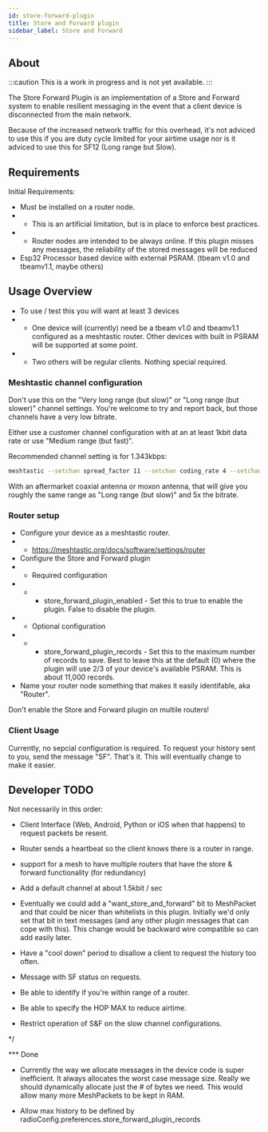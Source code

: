 ```yaml
---
id: store-forward-plugin
title: Store and Forward plugin
sidebar_label: Store and Forward
---
```


## About
:::caution
This is a work in progress and is not yet available.
:::

The Store Forward Plugin is an implementation of a Store and Forward system to enable resilient messaging in the event that a client device is disconnected from the main network.

Because of the increased network traffic for this overhead, it's not adviced to use this if you are duty cycle limited for your airtime usage nor is it adviced to use this for SF12 (Long range but Slow).

## Requirements

Initial Requirements:

* Must be installed on a router node.
* * This is an artificial limitation, but is in place to enforce best practices.
* * Router nodes are intended to be always online. If this plugin misses any messages, the reliability of the stored messages will be reduced
* Esp32 Processor based device with external PSRAM. (tbeam v1.0 and tbeamv1.1, maybe others)

## Usage Overview

* To use / test this you will want at least 3 devices
* * One device will (currently) need be a tbeam v1.0 and tbeamv1.1 configured as a meshtastic router. Other devices with built in PSRAM will be supported at some point.
* * Two others will be regular clients. Nothing special required.

### Meshtastic channel configuration

Don't use this on the "Very long range (but slow)" or "Long range (but slower)" channel settings. You're welcome to try and report back, but those channels have a very low bitrate.

Either use a customer channel configuration with at an at least 1kbit data rate or use "Medium range (but fast)".

Recommended channel setting is for 1.343kbps:

```bash
meshtastic --setchan spread_factor 11 --setchan coding_rate 4 --setchan bandwidth 500
```

With an aftermarket coaxial antenna or moxon antenna, that will give you roughly the same range as "Long range (but slow)" and 5x the bitrate.

### Router setup

* Configure your device as a meshtastic router.
* * https://meshtastic.org/docs/software/settings/router
* Configure the Store and Forward plugin
* * Required configuration
* * * store_forward_plugin_enabled - Set this to true to enable the plugin. False to disable the plugin.
* * Optional configuration
* * * store_forward_plugin_records - Set this to the maximum number of records to save. Best to leave this at the default (0) where the plugin will use 2/3 of your device's available PSRAM. This is about 11,000 records.
* Name your router node something that makes it easily identifable, aka "Router".

Don't enable the Store and Forward plugin on multile routers!

### Client Usage
 
Currently, no sepcial configuration is required. To request your history sent to you, send the message "SF". That's it. This will eventually change to make it easier.

## Developer TODO

Not necessarily in this order:

* Client Interface (Web, Android, Python or iOS when that happens) to request packets be resent.

* Router sends a heartbeat so the client knows there is a router in range.

* support for a mesh to have multiple routers that have the store & forward functionality (for redundancy)

* Add a default channel at about 1.5kbit / sec

* Eventually we could add a "want_store_and_forward" bit to MeshPacket and that could be nicer than whitelists in this plugin. Initially we'd only set that bit in text messages (and any other plugin messages that can cope with this). This change would be backward wire compatible so can add easily later.

* Have a "cool down" period to disallow a client to request the history too often.

* Message with SF status on requests.

* Be able to identify if you're within range of a router.

* Be able to specify the HOP MAX to reduce airtime.

* Restrict operation of S&F on the slow channel configurations.     

*/

*** Done

* Currently the way we allocate messages in the device code is super inefficient. It always allocates the worst case message size. Really we should dynamically allocate just the # of bytes we need. This would allow many more MeshPackets to be kept in RAM.

* Allow max history to be defined by radioConfig.preferences.store_forward_plugin_records